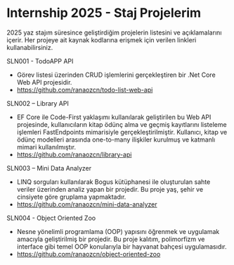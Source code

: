 # Internship 2025 - Staj Projelerim 

2025 yaz stajım süresince geliştirdiğim projelerin listesini ve açıklamalarını içerir. Her projeye ait kaynak kodlarına erişmek için verilen linkleri kullanabilirsiniz.

SLN001 - TodoAPP API 
- Görev listesi üzerinden CRUD işlemlerini gerçekleştiren bir .Net Core Web API projesidir.
- https://github.com/ranaozcn/todo-list-web-api

SLN002 – Library API
- EF Core ile Code-First yaklaşımı kullanılarak geliştirilen bu Web API projesinde, kullanıcıların kitap ödünç alma ve geçmiş kayıtlarını listeleme işlemleri FastEndpoints mimarisiyle gerçekleştirilmiştir. Kullanıcı, kitap ve ödünç modelleri arasında one-to-many ilişkiler kurulmuş ve katmanlı mimari kullanılmıştır.
- https://github.com/ranaozcn/library-api

SLN003 – Mini Data Analyzer
- LINQ sorguları kullanılarak Bogus kütüphanesi ile oluşturulan sahte veriler üzerinden analiz yapan bir projedir. Bu proje yaş, şehir ve cinsiyete göre gruplama yapmaktadır.
- https://github.com/ranaozcn/mini-data-analyzer

SLN004 - Object Oriented Zoo
- Nesne yönelimli programlama (OOP) yapısını öğrenmek ve uygulamak amacıyla geliştirilmiş bir projedir. Bu proje kalıtım, polimorfizm ve interface gibi temel OOP konularıyla bir hayvanat bahçesi uygulamasıdır.
- https://github.com/ranaozcn/object-oriented-zoo

